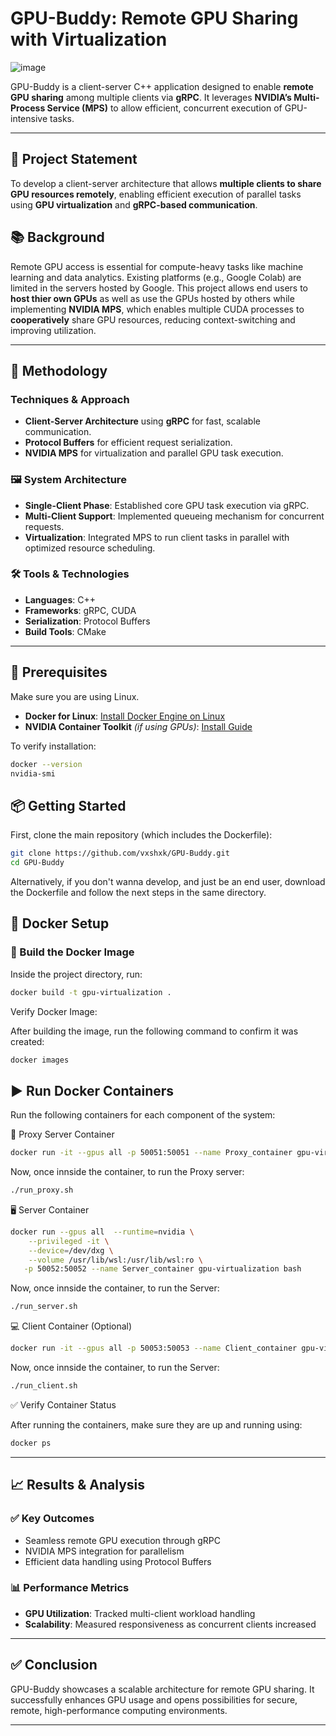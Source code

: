 # GPU-Buddy: Remote GPU Sharing with Virtualization

![image](https://github.com/user-attachments/assets/9b44ccfd-9679-4f0d-a81f-27d97018f98b)

GPU-Buddy is a client-server C++ application designed to enable **remote GPU sharing** among multiple clients via **gRPC**. It leverages **NVIDIA’s Multi-Process Service (MPS)** to allow efficient, concurrent execution of GPU-intensive tasks.

---
## 📌 Project Statement

To develop a client-server architecture that allows **multiple clients to share GPU resources remotely**, enabling efficient execution of parallel tasks using **GPU virtualization** and **gRPC-based communication**.

## 📚 Background

Remote GPU access is essential for compute-heavy tasks like machine learning and data analytics. Existing platforms (e.g., Google Colab) are limited in the servers hosted by Google. This project allows end users to **host thier own GPUs** as well as use the GPUs hosted by others while implementing **NVIDIA MPS**, which enables multiple CUDA processes to **cooperatively** share GPU resources, reducing context-switching and improving utilization.

---
## 🔧 Methodology

### Techniques & Approach

- **Client-Server Architecture** using **gRPC** for fast, scalable communication.
- **Protocol Buffers** for efficient request serialization.
- **NVIDIA MPS** for virtualization and parallel GPU task execution.

### 🖼️ System Architecture

- **Single-Client Phase**: Established core GPU task execution via gRPC.
- **Multi-Client Support**: Implemented queueing mechanism for concurrent requests.
- **Virtualization**: Integrated MPS to run client tasks in parallel with optimized resource scheduling.

### 🛠 Tools & Technologies

- **Languages**: C++
- **Frameworks**: gRPC, CUDA
- **Serialization**: Protocol Buffers
- **Build Tools**: CMake

---
## 🧰 Prerequisites
Make sure you are using Linux.

- **Docker for Linux**: [Install Docker Engine on Linux](https://docs.docker.com/engine/install/)
- **NVIDIA Container Toolkit** *(if using GPUs)*: [Install Guide](https://docs.nvidia.com/datacenter/cloud-native/container-toolkit/install-guide.html)

To verify installation:

```bash
docker --version
nvidia-smi
```

## 📦 Getting Started

First, clone the main repository (which includes the Dockerfile):

```bash
git clone https://github.com/vxshxk/GPU-Buddy.git
cd GPU-Buddy
```

Alternatively, if you don't wanna develop, and just be an end user, download the Dockerfile and follow the next steps in the same directory.

## 🐳 Docker Setup

### 🔧 Build the Docker Image

Inside the project directory, run:

```bash
docker build -t gpu-virtualization .
```
Verify Docker Image:

After building the image, run the following command to confirm it was created:

```bash
docker images
```

## ▶️ Run Docker Containers
Run the following containers for each component of the system:
   
   
🧩 Proxy Server Container
```bash
docker run -it --gpus all -p 50051:50051 --name Proxy_container gpu-virtualization bash
```
Now, once innside the container, to run the Proxy server:
```bash
./run_proxy.sh
```
   
   
🖥️ Server Container
```bash
docker run --gpus all  --runtime=nvidia \
    --privileged -it \
    --device=/dev/dxg \
    --volume /usr/lib/wsl:/usr/lib/wsl:ro \
   -p 50052:50052 --name Server_container gpu-virtualization bash
```
Now, once innside the container, to run the Server:
```bash
./run_server.sh
```
   
   
💻 Client Container (Optional)
```bash
docker run -it --gpus all -p 50053:50053 --name Client_container gpu-virtualization bash
```
Now, once innside the container, to run the Server:
```bash
./run_client.sh
```

      
✅ Verify Container Status

After running the containers, make sure they are up and running using:

```bash
docker ps
```
---

      
## 📈 Results & Analysis

### ✅ Key Outcomes

- Seamless remote GPU execution through gRPC
- NVIDIA MPS integration for parallelism
- Efficient data handling using Protocol Buffers

### 📊 Performance Metrics

- **GPU Utilization**: Tracked multi-client workload handling
- **Scalability**: Measured responsiveness as concurrent clients increased

---
## ✅ Conclusion

GPU-Buddy showcases a scalable architecture for remote GPU sharing. It successfully enhances GPU usage and opens possibilities for secure, remote, high-performance computing environments.

---

